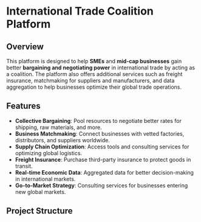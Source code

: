 # International Trade Coalition Platform

## Overview
This platform is designed to help **SMEs** and **mid-cap businesses** gain better **bargaining and negotiating power** in international trade by acting as a coalition. The platform also offers additional services such as freight insurance, matchmaking for suppliers and manufacturers, and data aggregation to help businesses optimize their global trade operations.

## Features
- **Collective Bargaining**: Pool resources to negotiate better rates for shipping, raw materials, and more.
- **Business Matchmaking**: Connect businesses with vetted factories, distributors, and suppliers worldwide.
- **Supply Chain Optimization**: Access tools and consulting services for optimizing global logistics.
- **Freight Insurance**: Purchase third-party insurance to protect goods in transit.
- **Real-time Economic Data**: Aggregated data for better decision-making in international markets.
- **Go-to-Market Strategy**: Consulting services for businesses entering new global markets.

## Project Structure
